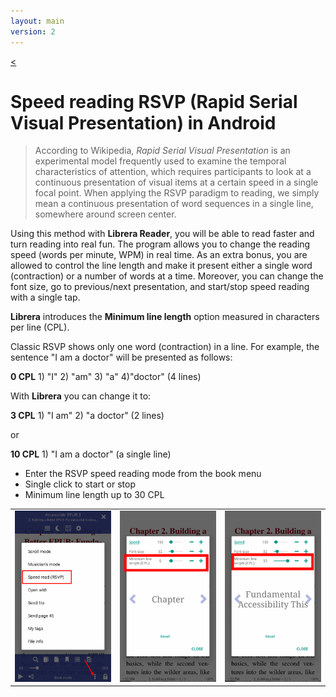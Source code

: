 ```yaml
---
layout: main
version: 2
---
```

[<](/wiki/)

# Speed reading RSVP (Rapid Serial Visual Presentation) in Android

> According to Wikipedia, *Rapid Serial Visual Presentation* is an experimental model frequently used to examine the temporal characteristics of attention, which requires participants to look at a continuous presentation of visual items at a certain speed in a single focal point. When applying the RSVP paradigm to reading, we simply mean a continuous presentation of word sequences in a single line, somewhere around screen center. 

Using this method with __Librera Reader__, you will be able to read faster and turn reading into real fun.
The program allows you to change the reading speed (words per minute, WPM) in real time. As an extra bonus, you are allowed to control the line length and make it present either a single word (contraction) or a number of words at a time.
Moreover, you can change the font size, go to previous/next presentation, and start/stop speed reading with a single tap.

__Librera__ introduces the **Minimum line length** option measured in characters per line (CPL).

Classic  RSVP shows only one word (contraction) in a line. For example, the sentence "I am a doctor" will be presented as follows:

**0 CPL** 1) "I" 2) "am" 3) "a" 4)"doctor" (4 lines)

With __Librera__ you can change it to:

**3 CPL** 1) "I am" 2) "a doctor" (2 lines)

or

**10 CPL** 1) "I am a doctor" (a single line)

* Enter the RSVP speed reading mode from the book menu
* Single click to start or stop
* Minimum line length up to 30 CPL

||||
|-|-|-|
|![](1.png)|![](2.png)|![](3.png)|


